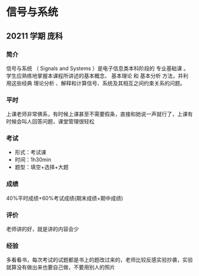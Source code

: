 # 信号与系统


## 20211 学期 庞科


### 简介

信号与系统 （ Signals and Systems ）是电子信息类本科阶段的 专业基础课 。 学生应熟练地掌握本课程所讲述的基本概念、 基本理论 和 基本分析 方法，并利用这些经典 理论分析 、解释和计算信号、系统及其相互之间约束关系的问题。

### 平时

上课老师非常佛系，有时候上课甚至不需要假条，直接和她说一声就行了，上课有时候会叫人回答问题，课堂管理很轻松

### 考试

- 形式：考试课
- 时间：1h30min
- 题型：填空+选择+大题

### 成绩

40%平时成绩+60%考试成绩(期末成绩+期中成绩)

### 评价

老师讲的好，就是讲的内容会少

### 经验

多看看书，每次考试的试题都是书上的题改过来的，老师比较反感实验抄袭，实验就算没有做出来也要自己做，不要用别人的照片

